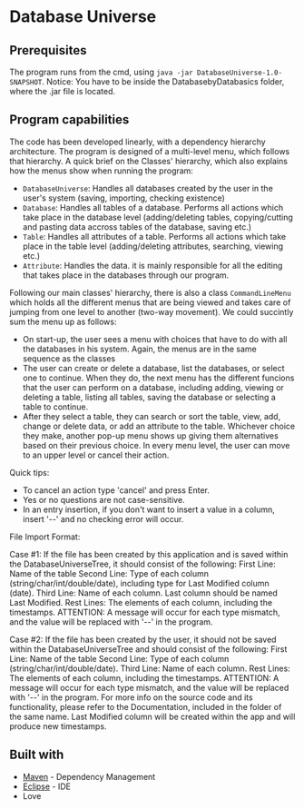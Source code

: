 # Database Universe

## Prerequisites

The program runs from the cmd, using `java -jar DatabaseUniverse-1.0-SNAPSHOT`.
Notice: You have to be inside the DatabasebyDatabasics folder, where the .jar file is located.

## Program capabilities

The code has been developed linearly, with a dependency hierarchy architecture. The program is designed of a multi-level menu, which follows that hierarchy. A quick brief on the Classes' hierarchy, which also explains how the menus show when running the program:

- `DatabaseUniverse`: Handles all databases created by the user in the user's system (saving, importing, checking existence)
- `Database`: Handles all tables of a database. Performs all actions which take place in the database level (adding/deleting tables, copying/cutting and pasting data accross tables of the database, saving etc.)
- `Table`: Handles all attributes of a table. Performs all actions which take place in the table level (adding/deleting attributes, searching, viewing etc.)
- `Attribute`: Handles the data. it is mainly responsible for all the editing that takes place in the databases through our program.

Following our main classes' hierarchy, there is also a class `CommandLineMenu` which holds all the different menus that are being viewed and takes care of jumping from one level to another (two-way movement). We could succintly sum the menu up as follows:

- On start-up, the user sees a menu with choices that have to do with all the databases in his system. Again, the menus are in the same sequence as the classes
- The user can create or delete a database, list the databases, or select one to continue. When they do, the next menu has the different funcions that the user can perform on a database, including adding, viewing or deleting a table, listing all tables, saving the database or selecting a table to continue.
- After they select a table, they can search or sort the table, view, add, change or delete data, or add an attribute to the table. Whichever choice they make, another pop-up menu shows up giving them alternatives based on their previous choice. In every menu level, the user can move to an upper level or cancel their action.

Quick tips:

- To cancel an action type 'cancel' and press Enter.
- Yes or no questions are not case-sensitive.
- In an entry insertion, if you don't want to insert a value in a column, insert '--' and no checking error will occur.

File Import Format:

Case #1: If the file has been created by this application and is saved within the DatabaseUniverseTree, it should consist of the following:
First Line: Name of the table
Second Line: Type of each column (string/char/int/double/date), including type for Last Modified column (date).
Third Line: Name of each column. Last column should be named Last Modified.
Rest Lines: The elements of each column, including the timestamps. ATTENTION: A message will occur for each type mismatch, and the value will be replaced with '--' in the program.

Case #2: If the file has been created by the user, it should not be saved within the DatabaseUniverseTree and should consist of the following:
First Line: Name of the table
Second Line: Type of each column (string/char/int/double/date).
Third Line: Name of each column. 
Rest Lines: The elements of each column, including the timestamps. ATTENTION: A message will occur for each type mismatch, and the value will be replaced with '--' in the program.
For more info on the source code and its functionality, please refer to the Documentation, included in the folder of the same name.
Last Modified column will be created within the app and will produce new timestamps.

## Built with

- [Maven](https://maven.apache.org/) \- Dependency Management
- [Eclipse](https://www.eclipse.org/) \- IDE
- Love
